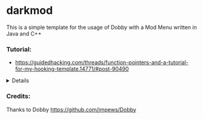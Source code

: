 # darkmod

This is a simple template for the usage of Dobby with a Mod Menu written in Java and C++

### Tutorial:

* https://guidedhacking.com/threads/function-pointers-and-a-tutorial-for-my-hooking-template.14771/#post-90490

<details>

This is how the menu looks like when you simply build and run it
You can editing menu what you want here

<img src='screenshot/mcode.png' width='940' alt="">

Test from Kairosoft
game https://happymod.com/station-manager-app-mod/net.kairosoft.android.densha_en/original-download.html

<img src='screenshot/khack.gif' width='300' height="600" alt="">


</details>

### Credits:

Thanks to Dobby https://github.com/jmpews/Dobby